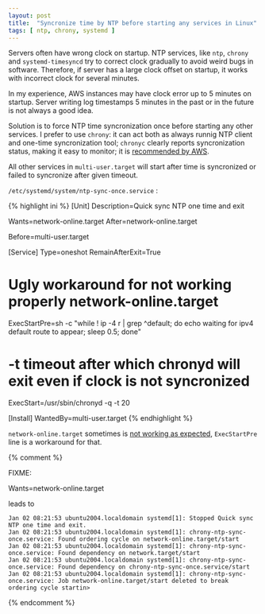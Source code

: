 ```yaml
---
layout: post
title:  "Syncronize time by NTP before starting any services in Linux"
tags: [ ntp, chrony, systemd ]
---
```


Servers often have wrong clock on startup. NTP services, like `ntp`, `chrony` and `systemd-timesyncd` try to correct clock gradually to avoid weird bugs in software. Therefore, if server has a large clock offset on startup, it works with incorrect clock for several minutes.

In my experience, AWS instances may have clock error up to 5 minutes on startup. Server writing log timestamps 5 minutes in the past or in the future is not always a good idea.

Solution is to force NTP time syncronization once before starting any other services. I prefer to use `chrony`: it can act both as always runnig NTP client and one-time syncronization tool; `chronyc` clearly reports syncronization status, making it easy to monitor; it is [recommended by AWS](https://docs.aws.amazon.com/AWSEC2/latest/UserGuide/set-time.html).

All other services in `multi-user.target` will start after time is syncronized or failed to syncronize after given timeout.

`/etc/systemd/system/ntp-sync-once.service` :

{% highlight ini %}
[Unit]
Description=Quick sync NTP one time and exit

Wants=network-online.target
After=network-online.target

Before=multi-user.target

[Service]
Type=oneshot
RemainAfterExit=True
# Ugly workaround for not working properly network-online.target
ExecStartPre=sh -c "while ! ip -4 r | grep ^default; do echo waiting for ipv4 default route to appear; sleep 0.5; done"
# -t <timeout in seconds>  timeout after which chronyd will exit even if clock is not syncronized
ExecStart=/usr/sbin/chronyd -q -t 20

[Install]
WantedBy=multi-user.target
{% endhighlight %}

`network-online.target` sometimes is [not working as expected](/2020/12/23/systemd-broken-network-online-target-workaround.html), `ExecStartPre` line is a workaround for that.

{% comment %}

FIXME:

Wants=network-online.target

leads to

```
Jan 02 08:21:53 ubuntu2004.localdomain systemd[1]: Stopped Quick sync NTP one time and exit.
Jan 02 08:21:53 ubuntu2004.localdomain systemd[1]: chrony-ntp-sync-once.service: Found ordering cycle on network-online.target/start
Jan 02 08:21:53 ubuntu2004.localdomain systemd[1]: chrony-ntp-sync-once.service: Found dependency on network.target/start
Jan 02 08:21:53 ubuntu2004.localdomain systemd[1]: chrony-ntp-sync-once.service: Found dependency on chrony-ntp-sync-once.service/start
Jan 02 08:21:53 ubuntu2004.localdomain systemd[1]: chrony-ntp-sync-once.service: Job network-online.target/start deleted to break ordering cycle startin>
```

{% endcomment %}
